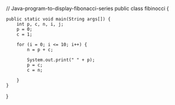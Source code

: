 // Java-program-to-display-fibonacci-series
public class fibinocci {

    public static void main(String args[]) {
        int p, c, n, i, j;
        p = 0;
        c = 1;

        for (i = 0; i <= 10; i++) {
            n = p + c;

            System.out.print(" " + p);
            p = c;
            c = n;

        }
    }
}
